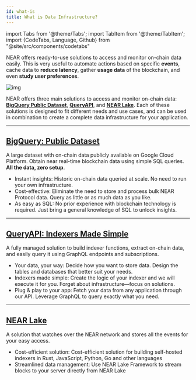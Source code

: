 ```yaml
---
id: what-is
title: What is Data Infrastructure?
---
```


import Tabs from '@theme/Tabs';
import TabItem from '@theme/TabItem';
import {CodeTabs, Language, Github} from "@site/src/components/codetabs"

NEAR offers ready-to-use solutions to access and monitor on-chain data easily. This is very useful to automate actions based on specific **events**, cache data to **reduce latency**, gather **usage data** of the blockchain, and even **study user preferences**.

![img](/docs/assets/welcome-pages/data-lake.png)

NEAR offers three main solutions to access and monitor on-chain data: [**BigQuery Public Dataset**](#bigquery-public-dataset), [**QueryAPI**](#queryapi-indexers-made-simple), and [**NEAR Lake**](#near-lake). Each of these solutions is designed to fit different needs and use cases, and can be used in combination to create a complete data infrastructure for your application.

---

## [BigQuery: Public Dataset](./big-query.md)

A large dataset with on-chain data publicly available on Google Cloud Platform. Obtain near real-time blockchain data using simple SQL queries. **All the data, zero setup**.

- Instant insights: Historic on-chain data queried at scale. No need to run your own infrastructure.
- Cost-effective: Eliminate the need to store and process bulk NEAR Protocol data. Query as little or as much data as you like.
- As easy as SQL: No prior experience with blockchain technology is required. Just bring a general knowledge of SQL to unlock insights.

<hr subclass="subsection" />

## [QueryAPI: Indexers Made Simple](./query-api/intro.md)

A fully managed solution to build indexer functions, extract on-chain data, and easily query it using GraphQL endpoints and subscriptions.

- Your data, your way: Decide how you want to store data. Design the tables and databases that better suit your needs.
- Indexers made simple: Create the logic of your indexer and we will execute it for you. Forget about infrastructure—focus on solutions.
- Plug & play to your app: Fetch your data from any application through our API. Leverage GraphQL to query exactly what you need.

<hr subclass="subsection" />

## [NEAR Lake](./lake-framework/near-lake.md)

A solution that watches over the NEAR network and stores all the events for your easy access.

- Cost-efficient solution: Cost-efficient solution for building self-hosted indexers in Rust, JavaScript, Python, Go and other languages
- Streamlined data management: Use NEAR Lake Framework to stream blocks to your server directly from NEAR Lake
